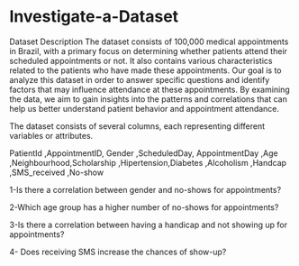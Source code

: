 # Investigate-a-Dataset

Dataset Description
The dataset consists of 100,000 medical appointments in Brazil, with a primary focus on determining whether patients attend their scheduled appointments or not. It also contains various characteristics related to the patients who have made these appointments. Our goal is to analyze this dataset in order to answer specific questions and identify factors that may influence attendance at these appointments. By examining the data, we aim to gain insights into the patterns and correlations that can help us better understand patient behavior and appointment attendance.

The dataset consists of several columns, each representing different variables or attributes. 
        
PatientId ,AppointmentID, Gender ,ScheduledDay, AppointmentDay ,Age ,Neighbourhood,Scholarship  ,Hipertension,Diabetes	,Alcoholism	,Handcap ,SMS_received ,No-show	        

1-Is there a correlation between gender and no-shows for appointments?

2-Which age group has a higher number of no-shows for appointments?

3-Is there a correlation between having a handicap and not showing up for appointments?

4- Does receiving SMS increase the chances of show-up?
